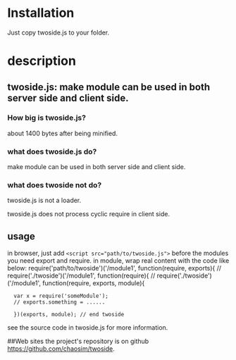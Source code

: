 
# Installation
Just copy twoside.js to your folder.

# description
<h2>twoside.js: make module can be used in both server side and client side.</h2>
<h3>How big is twoside.js?</h3>
<p> about 1400 bytes after being minified. </p>
<h3> what does twoside.js do? </h3>
<p> make module can be used in both server side and client side. </p>
<h3> what does twoside not do? </h3>
<p> twoside.js is not a loader. </p>
<p> twoside.js does not process cyclic require in client side. </p>

## usage
  in browser, just add `<script src="path/to/twoside.js">` before the modules you need export and require.
  in module, wrap real content with the code like below:
      require('path/to/twoside')('/module1', function(require, exports){
      // require('./twoside')('/module1', function(require){
      // require('./twoside')('/module1', function(require, exports, module){

      var x = require('someModule');
      // exports.something = ......

      })(exports, module); // end twoside

  see the source code in twoside.js for more information.

##Web sites
  the project's repository is on github <https://github.com/chaosim/twoside>.<br/>